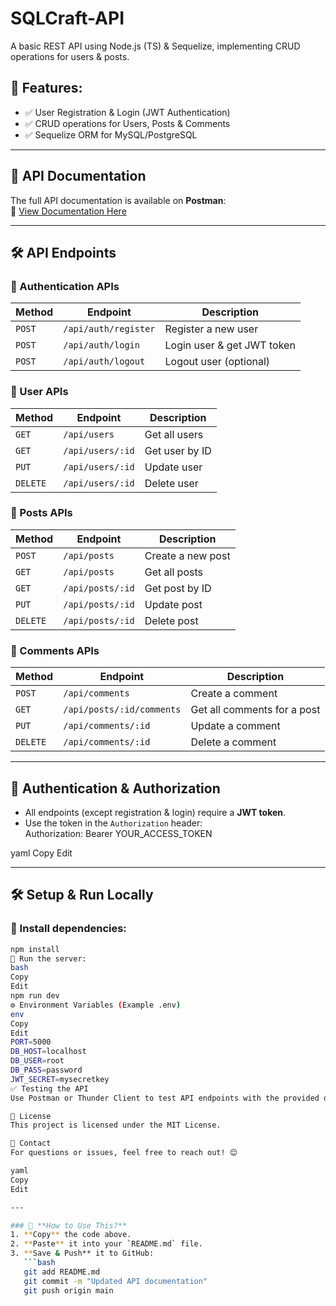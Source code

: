 # SQLCraft-API
A basic REST API using Node.js (TS) & Sequelize, implementing CRUD operations for users & posts.

## 🚀 Features:
- ✅ User Registration & Login (JWT Authentication)
- ✅ CRUD operations for Users, Posts & Comments
- ✅ Sequelize ORM for MySQL/PostgreSQL

---

## 📖 API Documentation
The full API documentation is available on **Postman**:  
📌 [View Documentation Here](https://documenter.getpostman.com/view/38742281/2sAYXFjdfT)

---

## 🛠 API Endpoints

### 🔐 Authentication APIs
| Method | Endpoint | Description |
|--------|---------|-------------|
| `POST` | `/api/auth/register` | Register a new user |
| `POST` | `/api/auth/login` | Login user & get JWT token |
| `POST` | `/api/auth/logout` | Logout user (optional) |

### 👤 User APIs
| Method | Endpoint | Description |
|--------|---------|-------------|
| `GET` | `/api/users` | Get all users |
| `GET` | `/api/users/:id` | Get user by ID |
| `PUT` | `/api/users/:id` | Update user |
| `DELETE` | `/api/users/:id` | Delete user |

### 📝 Posts APIs
| Method | Endpoint | Description |
|--------|---------|-------------|
| `POST` | `/api/posts` | Create a new post |
| `GET` | `/api/posts` | Get all posts |
| `GET` | `/api/posts/:id` | Get post by ID |
| `PUT` | `/api/posts/:id` | Update post |
| `DELETE` | `/api/posts/:id` | Delete post |

### 💬 Comments APIs
| Method | Endpoint | Description |
|--------|---------|-------------|
| `POST` | `/api/comments` | Create a comment |
| `GET` | `/api/posts/:id/comments` | Get all comments for a post |
| `PUT` | `/api/comments/:id` | Update a comment |
| `DELETE` | `/api/comments/:id` | Delete a comment |

---

## 🔑 Authentication & Authorization
- All endpoints (except registration & login) require a **JWT token**.
- Use the token in the `Authorization` header:  
Authorization: Bearer YOUR_ACCESS_TOKEN

yaml
Copy
Edit

---

## 🛠 Setup & Run Locally
### 📌 Install dependencies:
```bash
npm install
🚀 Run the server:
bash
Copy
Edit
npm run dev
⚙️ Environment Variables (Example .env)
env
Copy
Edit
PORT=5000
DB_HOST=localhost
DB_USER=root
DB_PASS=password
JWT_SECRET=mysecretkey
✅ Testing the API
Use Postman or Thunder Client to test API endpoints with the provided documentation.

📜 License
This project is licensed under the MIT License.

📩 Contact
For questions or issues, feel free to reach out! 😊

yaml
Copy
Edit

---

### 🚀 **How to Use This?**
1. **Copy** the code above.
2. **Paste** it into your `README.md` file.
3. **Save & Push** it to GitHub:
   ```bash
   git add README.md
   git commit -m "Updated API documentation"
   git push origin main